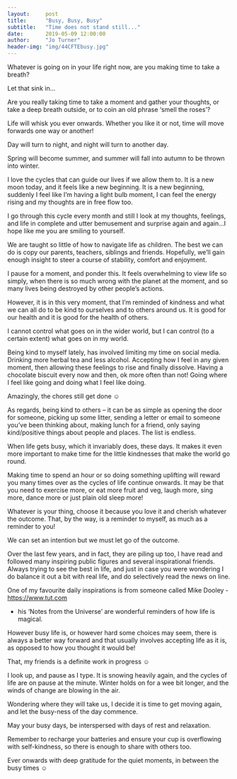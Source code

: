 ```yaml
---
layout:     post
title:      "Busy, Busy, Busy"
subtitle:   "Time does not stand still..."
date:       2019-05-09 12:00:00
author:     "Jo Turner"
header-img: "img/44CFTEbusy.jpg"
---
```

Whatever is going on in your life right now, are you making time to take a breath?

Let that sink in…

Are you really taking time to take a moment and gather your thoughts, or take a deep breath outside, or to coin an old phrase ‘smell the roses’?

Life will whisk you ever onwards. Whether you like it or not, time will move forwards one way or another!

Day will turn to night, and night will turn to another day.

Spring will become summer, and summer will fall into autumn to be thrown into winter.

I love the cycles that can guide our lives if we allow them to.  It is a new moon today, and it feels like a new beginning. It is a new beginning, suddenly I feel like I’m having a light bulb moment, I can feel the energy rising and my thoughts are in free flow too.

I go through this cycle every month and still I look at my thoughts, feelings, and life in complete and utter bemusement and surprise again and again…I hope like me you are smiling to yourself.

We are taught so little of how to navigate life as children.  The best we can do is copy our parents, teachers, siblings and friends.  Hopefully, we’ll gain enough insight to steer a course of stability, comfort and enjoyment.

I pause for a moment, and ponder this.  It feels overwhelming to view life so simply, when there is so much wrong with the planet at the moment, and so many lives being destroyed by other people’s actions.

However, it is in this very moment, that I’m reminded of kindness and what we can all do to be kind to ourselves and to others around us. It is good for our health and it is good for the health of others. 

I cannot control what goes on in the wider world, but I can control (to a certain extent) what goes on in my world.

Being kind to myself lately, has involved limiting my time on social media. Drinking more herbal tea and less alcohol. Accepting how I feel in any given moment, then allowing these feelings to rise and finally dissolve.  Having a chocolate biscuit every now and then, ok more often than not! Going where I feel like going and doing what I feel like doing.

Amazingly, the chores still get done ☺ 

As regards, being kind to others – it can be as simple as opening the door for someone, picking up some litter, sending a letter or email to someone you’ve been thinking about, making lunch for a friend, only saying kind/positive things about people and places. The list is endless. 

When life gets busy, which it invariably does, these days. It makes it even more important to make time for the little kindnesses that make the world go round. 

Making time to spend an hour or so doing something uplifting will reward you many times over as the cycles of life continue onwards. It may be that you need to exercise more, or eat more fruit and veg, laugh more, sing more, dance more or just plain old sleep more!

Whatever is your thing, choose it because you love it and cherish whatever the outcome. That, by the way, is a reminder to myself, as much as a reminder to you! 

We can set an intention but we must let go of the outcome. 

Over the last few years, and in fact, they are piling up too, I have read and followed many inspiring public figures and several inspirational friends. Always trying to see the best in life, and just in case you were wondering I do balance it out a bit with real life, and do selectively read the news on line.

One of my favourite daily inspirations is from someone called Mike Dooley - https://www.tut.com
 - his ‘Notes from the Universe’ are wonderful reminders of how life is magical.

However busy life is, or however hard some choices may seem, there is always a better way forward and that usually involves accepting life as it is, as opposed to how you thought it would be!

That, my friends is a definite work in progress ☺

I look up, and pause as I type. It is snowing heavily again, and the cycles of life are on pause at the minute. Winter holds on for a wee bit longer, and the winds of change are blowing in the air. 

Wondering where they will take us, I decide it is time to get moving again, and let the busy-ness of the day commence. 

May your busy days, be interspersed with days of rest and relaxation. 

Remember to recharge your batteries and ensure your cup is overflowing with self-kindness, so there is enough to share with others too.

Ever onwards with deep gratitude for the quiet moments, in between the busy times ☺
